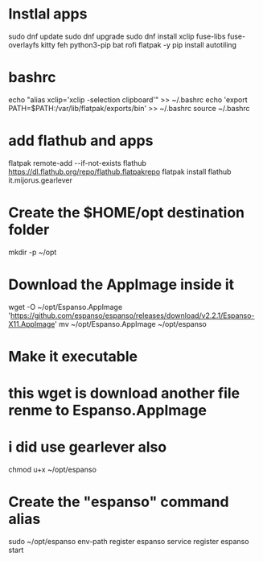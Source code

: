 # Instlal apps
sudo dnf update
sudo dnf upgrade
sudo dnf install xclip fuse-libs fuse-overlayfs kitty feh python3-pip bat rofi flatpak -y
pip install autotiling

# bashrc
echo "alias xclip='xclip -selection clipboard'" >> ~/.bashrc
echo 'export PATH=$PATH:/var/lib/flatpak/exports/bin' >> ~/.bashrc
source ~/.bashrc

# add flathub and apps
flatpak remote-add --if-not-exists flathub https://dl.flathub.org/repo/flathub.flatpakrepo
flatpak install flathub it.mijorus.gearlever
# Create the $HOME/opt destination folder
mkdir -p ~/opt
# Download the AppImage inside it
wget -O ~/opt/Espanso.AppImage 'https://github.com/espanso/espanso/releases/download/v2.2.1/Espanso-X11.AppImage'
mv ~/opt/Espanso.AppImage ~/opt/espanso
# Make it executable
# this wget is download another file renme to Espanso.AppImage
# i did use gearlever also
chmod u+x ~/opt/espanso
# Create the "espanso" command alias
sudo ~/opt/espanso env-path register
espanso service register
espanso start
